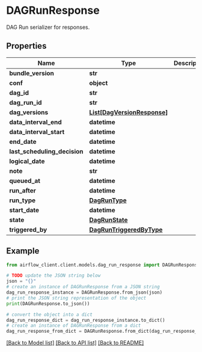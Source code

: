 # DAGRunResponse

DAG Run serializer for responses.

## Properties

Name | Type | Description | Notes
------------ | ------------- | ------------- | -------------
**bundle_version** | **str** |  | [optional] 
**conf** | **object** |  | [optional] 
**dag_id** | **str** |  | 
**dag_run_id** | **str** |  | 
**dag_versions** | [**List[DagVersionResponse]**](DagVersionResponse.md) |  | 
**data_interval_end** | **datetime** |  | [optional] 
**data_interval_start** | **datetime** |  | [optional] 
**end_date** | **datetime** |  | [optional] 
**last_scheduling_decision** | **datetime** |  | [optional] 
**logical_date** | **datetime** |  | [optional] 
**note** | **str** |  | [optional] 
**queued_at** | **datetime** |  | [optional] 
**run_after** | **datetime** |  | 
**run_type** | [**DagRunType**](DagRunType.md) |  | 
**start_date** | **datetime** |  | [optional] 
**state** | [**DagRunState**](DagRunState.md) |  | 
**triggered_by** | [**DagRunTriggeredByType**](DagRunTriggeredByType.md) |  | [optional] 

## Example

```python
from airflow_client.client.models.dag_run_response import DAGRunResponse

# TODO update the JSON string below
json = "{}"
# create an instance of DAGRunResponse from a JSON string
dag_run_response_instance = DAGRunResponse.from_json(json)
# print the JSON string representation of the object
print(DAGRunResponse.to_json())

# convert the object into a dict
dag_run_response_dict = dag_run_response_instance.to_dict()
# create an instance of DAGRunResponse from a dict
dag_run_response_from_dict = DAGRunResponse.from_dict(dag_run_response_dict)
```
[[Back to Model list]](../README.md#documentation-for-models) [[Back to API list]](../README.md#documentation-for-api-endpoints) [[Back to README]](../README.md)


